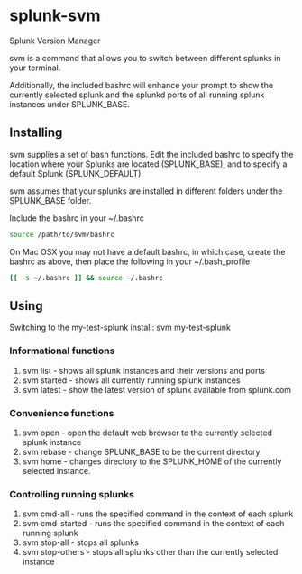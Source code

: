 splunk-svm
==========

Splunk Version Manager

svm is a command that allows you to switch between different splunks in your
terminal.

Additionally, the included bashrc will enhance your prompt to show the
currently selected splunk and the splunkd ports of all running splunk instances
under SPLUNK\_BASE.

Installing
----------

svm supplies a set of bash functions. Edit the included bashrc to specify the
location where your Splunks are located (SPLUNK\_BASE), and to specify a default
Splunk (SPLUNK\_DEFAULT).

svm assumes that your splunks are installed in different folders under the
SPLUNK\_BASE folder.

Include the bashrc in your ~/.bashrc
```bash
source /path/to/svm/bashrc
```
On Mac OSX you may not have a default bashrc, in which case, create the bashrc
as above, then place the following in your ~/.bash_profile
```bash
[[ -s ~/.bashrc ]] && source ~/.bashrc
```

Using
-----

Switching to the my-test-splunk install:
    svm my-test-splunk

### Informational functions

1. svm list - shows all splunk instances and their versions and ports
2. svm started - shows all currently running splunk instances
3. svm latest - show the latest version of splunk available from splunk.com

### Convenience functions

1. svm open - open the default web browser to the currently selected splunk
   instance
2. svm rebase - change SPLUNK\_BASE to be the current directory
3. svm home - changes directory to the SPLUNK\_HOME of the currently selected
   instance.
### Controlling running splunks

1. svm cmd-all <command> - runs the specified command in the context of each
   splunk
2. svm cmd-started <command> - runs the specified command in the context of
   each running splunk
3. svm stop-all - stops all splunks
4. svm stop-others - stops all splunks other than the currently selected
   instance
